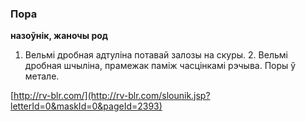 ### Пора
**назоўнік, жаночы род**

1. Вельмі дробная адтуліна потавай залозы на скуры. 2. Вельмі дробная шчыліна, прамежак паміж часцінкамі рэчыва. Поры ў метале.

<a rel="author">[http://rv-blr.com/](http://rv-blr.com/slounik.jsp?letterId=0&maskId=0&pageId=2393)</a>
